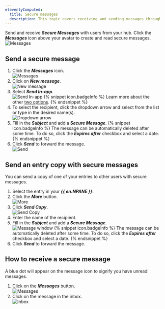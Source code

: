 ```yaml
---
eleventyComputed:
  title: Secure messages
  description: This topic covers receiving and sending messages through the {{ en.DHUBB }} web interface.
---
```

Send and receive ***Secure Messages*** with users from your hub. Click the ***Messages*** icon above your avatar to create and read secure messages.
![Messages](https://cdnweb.devolutions.net/docs/docs_en_hub_Hub0005.png)

## Send a secure message
1. Click the ***Messages*** icon.  
![Messages](https://cdnweb.devolutions.net/docs/docs_en_hub_Hub0015.png)
1. Click on ***New message***.  
![New message](https://cdnweb.devolutions.net/docs/docs_en_hub_Hub0014.png)
1. Select ***Send In-app***.  
![Send In-app](https://cdnweb.devolutions.net/docs/docs_en_hub_Hub0007.png)
   {% snippet icon.badgeInfo %}
   Learn more about the other [two options](/hub/send/).
   {% endsnippet %}
1. To select the recipient, click the dropdown arrow and select from the list or type in the desired name(s).  
![Dropdown arrow](https://cdnweb.devolutions.net/docs/docs_en_hub_Hub0016.png)
1. Fill in the ***Subject*** and add a ***Secure Message***.
   {% snippet icon.badgeInfo %}
   The message can be automatically deleted after some time. To do so, click the ***Expires after*** checkbox and select a date.
   {% endsnippet %}
1. Click ***Send*** to forward the message.  
![Send](https://cdnweb.devolutions.net/docs/docs_en_hub_Hub0023.png)

## Send an entry copy with secure messages
You can send a copy of one of your entries to other users with secure messages.

1. Select the entry in your ***{{ en.NPANE }}***.
1. Click the ***More*** button.  
![More](https://cdnweb.devolutions.net/docs/HUBB0001_2024_1.png)
1. Click ***Send Copy***.  
![Send Copy](https://cdnweb.devolutions.net/docs/HUBB0000_2024_1.png)
1. Enter the name of the recipient.
1. Fill in the ***Subject*** and add a ***Secure Message***.  
![Message window](https://cdnweb.devolutions.net/docs/HUBB0002_2024_1.png)
   {% snippet icon.badgeInfo %}
   The message can be automatically deleted after some time. To do so, click the ***Expires after*** checkbox and select a date.
   {% endsnippet %}
1. Click ***Send*** to forward the message.

## How to receive a secure message
A blue dot will appear on the message icon to signify you have unread messages.
1. Click on the ***Messages*** button.  
![Messages](https://cdnweb.devolutions.net/docs/HUBB0003_2024_1.png)
1. Click on the message in the inbox.  
![Inbox](https://cdnweb.devolutions.net/docs/HUBB0004_2024_1.png)
